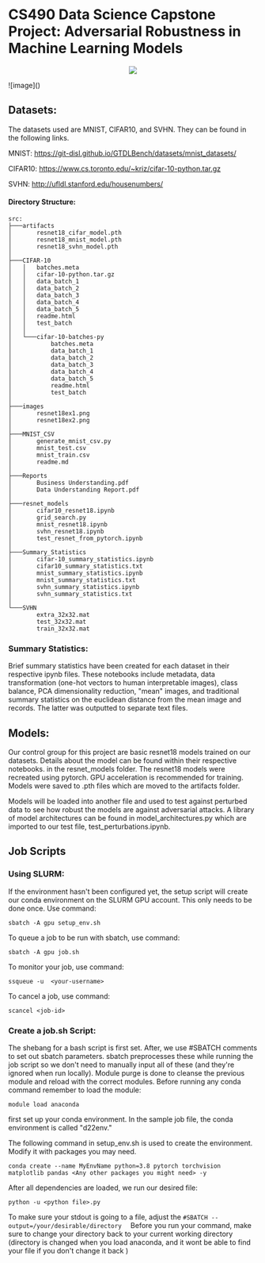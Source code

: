 # CS490 Data Science Capstone Project: Adversarial Robustness in Machine Learning Models
<p align="center">
 <img src="https://github.com/RishabhPandey0403/cs490dsc/assets/55699636/43b0705c-e5c8-4bfa-9638-763683be0f26">
</p>
![image]()


## Datasets:
The datasets used are MNIST, CIFAR10, and SVHN. They can be found in the following links. 

MNIST: https://git-disl.github.io/GTDLBench/datasets/mnist_datasets/ 

CIFAR10: https://www.cs.toronto.edu/~kriz/cifar-10-python.tar.gz

SVHN: http://ufldl.stanford.edu/housenumbers/ 

#### Directory Structure:
```
src:
├───artifacts
│       resnet18_cifar_model.pth
│       resnet18_mnist_model.pth
│       resnet18_svhn_model.pth
│
├───CIFAR-10
│   │   batches.meta
│   │   cifar-10-python.tar.gz
│   │   data_batch_1
│   │   data_batch_2
│   │   data_batch_3
│   │   data_batch_4
│   │   data_batch_5
│   │   readme.html
│   │   test_batch
│   │
│   └───cifar-10-batches-py
│           batches.meta
│           data_batch_1
│           data_batch_2
│           data_batch_3
│           data_batch_4
│           data_batch_5
│           readme.html
│           test_batch
│
├───images
│       resnet18ex1.png
│       resnet18ex2.png
│
├───MNIST_CSV
│       generate_mnist_csv.py
│       mnist_test.csv
│       mnist_train.csv
│       readme.md
│
├───Reports
│       Business Understanding.pdf
│       Data Understanding Report.pdf
│
├───resnet_models
│       cifar10_resnet18.ipynb
│       grid_search.py
│       mnist_resnet18.ipynb
│       svhn_resnet18.ipynb
│       test_resnet_from_pytorch.ipynb
│
├───Summary_Statistics
│       cifar-10_summary_statistics.ipynb
│       cifar10_summary_statistics.txt
│       mnist_summary_statistics.ipynb
│       mnist_summary_statistics.txt
│       svhn_summary_statistics.ipynb
│       svhn_summary_statistics.txt
│
└───SVHN
        extra_32x32.mat
        test_32x32.mat
        train_32x32.mat
```

### Summary Statistics:
Brief summary statistics have been created for each dataset in their respective ipynb files. These notebooks include metadata, data transformation (one-hot vectors to human interpretable images), class balance, PCA dimensionality reduction, "mean" images, and traditional summary statistics on the euclidean distance from the mean image and records. The latter was outputted to separate text files.

## Models:
Our control group for this project are basic resnet18 models trained on our datasets. Details about the model can be found within their respective notebooks. in the resnet_models folder. The resnet18 models were recreated using pytorch. GPU acceleration is recommended for training. Models were saved to .pth files which are moved to the artifacts folder. 

Models will be loaded into another file and used to test against perturbed data to see how robust the models are against adversarial attacks. A library of model architectures can be found in model_architectures.py which are imported to our test file, test_perturbations.ipynb.

## Job Scripts
### Using SLURM:
If the environment hasn't been configured yet, the setup script will create our conda environment on the SLURM GPU account. This only needs to be done once. Use command:
```
sbatch -A gpu setup_env.sh
```

To queue a job to be run with sbatch, use command:
```
sbatch -A gpu job.sh
```

To monitor your job, use command: 
```
ssqueue -u  <your-username>
```

To cancel a job, use command:
```
scancel <job-id>
```

### Create a job.sh Script:
The shebang for a bash script is first set. After, we use #SBATCH comments to set out sbatch parameters. sbatch preprocesses these while running the job script so we don't need to manually input all of these (and they're ignored when run locally). Module purge is done to cleanse the previous module and reload with the correct modules.
Before running any conda command remember to load the module: 
```
module load anaconda
```
first set up your conda environment. In the sample job file, the conda environment is called "d22env."  

The following command in setup_env.sh is used to create the environment. Modify it with packages you may need.
```
conda create --name MyEnvName python=3.8 pytorch torchvision matplotlib pandas <Any other packages you might need> -y  
```

After all dependencies are loaded, we run our desired file:
```
python -u <python file>.py
```

To make sure your stdout is going to a file, adjust the ```#SBATCH --output=/your/desirable/directory  ```
Before you run your command, make sure to change your directory back to your current working directory (directory is changed when you load anaconda, and it wont be able to find your file if you don't change it back  )
